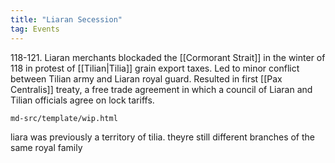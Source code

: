 ```yaml
---
title: "Liaran Secession"
tag: Events
---
```


118-121. Liaran merchants blockaded the [[Cormorant Strait]] in the winter of 118 in protest of [[Tilian|Tilia]] grain export taxes. Led to minor conflict between Tilian army and Liaran royal guard. Resulted in first [[Pax Centralis]] treaty, a free trade agreement in which a council of Liaran and Tilian officials agree on lock tariffs.

```{.include}
md-src/template/wip.html
```

liara was previously a territory of tilia. theyre still different branches of the same royal family
